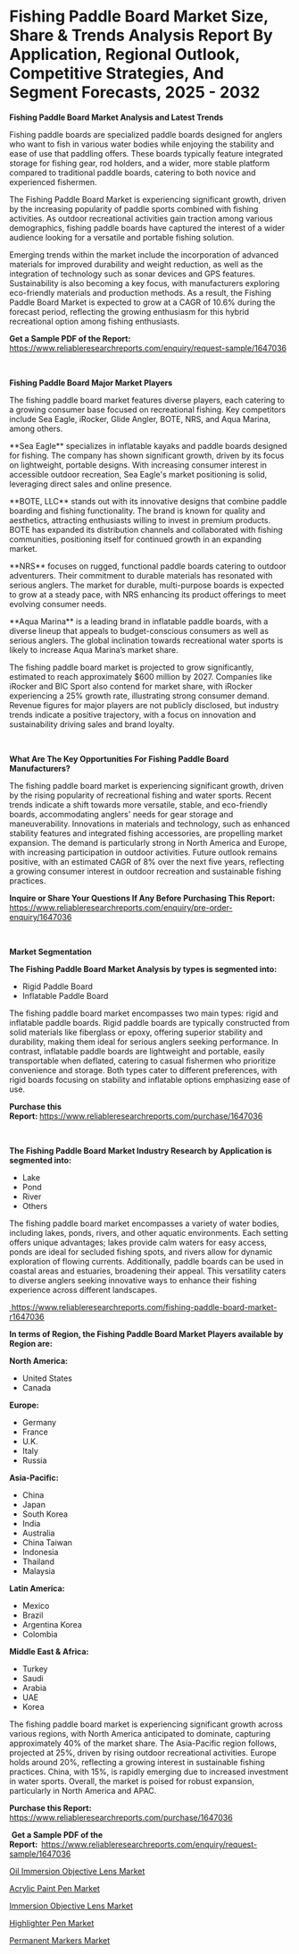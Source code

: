<p><h1>Fishing Paddle Board Market Size, Share & Trends Analysis Report By Application, Regional Outlook, Competitive Strategies, And Segment Forecasts, 2025 - 2032</h1></p><p><strong>Fishing Paddle Board Market Analysis and Latest Trends</strong></p>
<p><p>Fishing paddle boards are specialized paddle boards designed for anglers who want to fish in various water bodies while enjoying the stability and ease of use that paddling offers. These boards typically feature integrated storage for fishing gear, rod holders, and a wider, more stable platform compared to traditional paddle boards, catering to both novice and experienced fishermen.</p><p>The Fishing Paddle Board Market is experiencing significant growth, driven by the increasing popularity of paddle sports combined with fishing activities. As outdoor recreational activities gain traction among various demographics, fishing paddle boards have captured the interest of a wider audience looking for a versatile and portable fishing solution. </p><p>Emerging trends within the market include the incorporation of advanced materials for improved durability and weight reduction, as well as the integration of technology such as sonar devices and GPS features. Sustainability is also becoming a key focus, with manufacturers exploring eco-friendly materials and production methods. As a result, the Fishing Paddle Board Market is expected to grow at a CAGR of 10.6% during the forecast period, reflecting the growing enthusiasm for this hybrid recreational option among fishing enthusiasts.</p></p>
<p><strong>Get a Sample PDF of the Report:&nbsp;</strong> <a href="https://www.reliableresearchreports.com/enquiry/request-sample/1647036?utm_campaign=28&utm_medium=2&utm_source=Github&utm_content=ia&utm_term=05042025&utm_id=fishing-paddle-board">https://www.reliableresearchreports.com/enquiry/request-sample/1647036</a></p>
<p>&nbsp;</p>
<p><strong>Fishing Paddle Board Major Market Players</strong></p>
<p><p>The fishing paddle board market features diverse players, each catering to a growing consumer base focused on recreational fishing. Key competitors include Sea Eagle, iRocker, Glide Angler, BOTE, NRS, and Aqua Marina, among others.</p><p>**Sea Eagle** specializes in inflatable kayaks and paddle boards designed for fishing. The company has shown significant growth, driven by its focus on lightweight, portable designs. With increasing consumer interest in accessible outdoor recreation, Sea Eagle's market positioning is solid, leveraging direct sales and online presence.</p><p>**BOTE, LLC** stands out with its innovative designs that combine paddle boarding and fishing functionality. The brand is known for quality and aesthetics, attracting enthusiasts willing to invest in premium products. BOTE has expanded its distribution channels and collaborated with fishing communities, positioning itself for continued growth in an expanding market.</p><p>**NRS** focuses on rugged, functional paddle boards catering to outdoor adventurers. Their commitment to durable materials has resonated with serious anglers. The market for durable, multi-purpose boards is expected to grow at a steady pace, with NRS enhancing its product offerings to meet evolving consumer needs.</p><p>**Aqua Marina** is a leading brand in inflatable paddle boards, with a diverse lineup that appeals to budget-conscious consumers as well as serious anglers. The global inclination towards recreational water sports is likely to increase Aqua Marina’s market share.</p><p>The fishing paddle board market is projected to grow significantly, estimated to reach approximately $600 million by 2027. Companies like iRocker and BIC Sport also contend for market share, with iRocker experiencing a 25% growth rate, illustrating strong consumer demand. Revenue figures for major players are not publicly disclosed, but industry trends indicate a positive trajectory, with a focus on innovation and sustainability driving sales and brand loyalty.</p></p>
<p>&nbsp;</p>
<p><strong>What Are The Key Opportunities For Fishing Paddle Board Manufacturers?</strong></p>
<p><p>The fishing paddle board market is experiencing significant growth, driven by the rising popularity of recreational fishing and water sports. Recent trends indicate a shift towards more versatile, stable, and eco-friendly boards, accommodating anglers' needs for gear storage and maneuverability. Innovations in materials and technology, such as enhanced stability features and integrated fishing accessories, are propelling market expansion. The demand is particularly strong in North America and Europe, with increasing participation in outdoor activities. Future outlook remains positive, with an estimated CAGR of 8% over the next five years, reflecting a growing consumer interest in outdoor recreation and sustainable fishing practices.</p></p>
<p><strong>Inquire or Share Your Questions If Any Before Purchasing This Report:</strong> <a href="https://www.reliableresearchreports.com/enquiry/pre-order-enquiry/1647036?utm_campaign=28&utm_medium=2&utm_source=Github&utm_content=ia&utm_term=05042025&utm_id=fishing-paddle-board">https://www.reliableresearchreports.com/enquiry/pre-order-enquiry/1647036</a></p>
<p>&nbsp;</p>
<p><strong>Market Segmentation</strong></p>
<p><strong>The Fishing Paddle Board Market Analysis by types is segmented into:</strong></p>
<p><ul><li>Rigid Paddle Board</li><li>Inflatable Paddle Board</li></ul></p>
<p><p>The fishing paddle board market encompasses two main types: rigid and inflatable paddle boards. Rigid paddle boards are typically constructed from solid materials like fiberglass or epoxy, offering superior stability and durability, making them ideal for serious anglers seeking performance. In contrast, inflatable paddle boards are lightweight and portable, easily transportable when deflated, catering to casual fishermen who prioritize convenience and storage. Both types cater to different preferences, with rigid boards focusing on stability and inflatable options emphasizing ease of use.</p></p>
<p><strong>Purchase this Report:&nbsp;</strong><a href="https://www.reliableresearchreports.com/purchase/1647036?utm_campaign=28&utm_medium=2&utm_source=Github&utm_content=ia&utm_term=05042025&utm_id=fishing-paddle-board">https://www.reliableresearchreports.com/purchase/1647036</a></p>
<p>&nbsp;</p>
<p><strong>The Fishing Paddle Board Market Industry Research by Application is segmented into:</strong></p>
<p><ul><li>Lake</li><li>Pond</li><li>River</li><li>Others</li></ul></p>
<p><p>The fishing paddle board market encompasses a variety of water bodies, including lakes, ponds, rivers, and other aquatic environments. Each setting offers unique advantages; lakes provide calm waters for easy access, ponds are ideal for secluded fishing spots, and rivers allow for dynamic exploration of flowing currents. Additionally, paddle boards can be used in coastal areas and estuaries, broadening their appeal. This versatility caters to diverse anglers seeking innovative ways to enhance their fishing experience across different landscapes.</p></p>
<p><a href="https://www.reliableresearchreports.com/fishing-paddle-board-market-r1647036?utm_campaign=28&utm_medium=2&utm_source=Github&utm_content=ia&utm_term=05042025&utm_id=fishing-paddle-board">&nbsp;https://www.reliableresearchreports.com/fishing-paddle-board-market-r1647036</a></p>
<p><strong>In terms of Region, the Fishing Paddle Board Market Players available by Region are:</strong></p>
<p>
    <p> <strong> North America: </strong>
        <ul>
            <li>United States</li>
            <li>Canada</li>
        </ul>
        </p> 
    <p> <strong> Europe: </strong>
        <ul>
            <li>Germany</li>
            <li>France</li>
            <li>U.K.</li>
            <li>Italy</li>
            <li>Russia</li>
        </ul>
        </p> 
    <p> <strong> Asia-Pacific: </strong>
        <ul>
            <li>China</li>
            <li>Japan</li>
            <li>South Korea</li>
            <li>India</li>
            <li>Australia</li>
            <li>China Taiwan</li>
            <li>Indonesia</li>
            <li>Thailand</li>
            <li>Malaysia</li>
        </ul>
        </p> 
    <p> <strong> Latin America: </strong>
        <ul>
            <li>Mexico</li>
            <li>Brazil</li>
            <li>Argentina Korea</li>
            <li>Colombia</li>
        </ul>
        </p> 
    <p> <strong> Middle East & Africa: </strong>
        <ul>
            <li>Turkey</li>
            <li>Saudi</li>
            <li>Arabia</li>
            <li>UAE</li>
            <li>Korea</li>
        </ul>
    </p>
    </p>
<p><p>The fishing paddle board market is experiencing significant growth across various regions, with North America anticipated to dominate, capturing approximately 40% of the market share. The Asia-Pacific region follows, projected at 25%, driven by rising outdoor recreational activities. Europe holds around 20%, reflecting a growing interest in sustainable fishing practices. China, with 15%, is rapidly emerging due to increased investment in water sports. Overall, the market is poised for robust expansion, particularly in North America and APAC.</p></p>
<p><strong>Purchase this Report: </strong><a href="https://www.reliableresearchreports.com/purchase/1647036?utm_campaign=28&utm_medium=2&utm_source=Github&utm_content=ia&utm_term=05042025&utm_id=fishing-paddle-board">https://www.reliableresearchreports.com/purchase/1647036</a></p>
<p>&nbsp;<strong>Get a Sample PDF of the Report:&nbsp;&nbsp;</strong><a href="https://www.reliableresearchreports.com/enquiry/request-sample/1647036?utm_campaign=28&utm_medium=2&utm_source=Github&utm_content=ia&utm_term=05042025&utm_id=fishing-paddle-board">https://www.reliableresearchreports.com/enquiry/request-sample/1647036</a></p>
<p><strong></strong></p>
<p><p><a href="https://github.com/ximensbisade/Market-Research-Report-List-1/blob/main/oil-immersion-objective-lens-market.md?utm_campaign=28&utm_medium=2&utm_source=Github&utm_content=ia&utm_term=05042025&utm_id=fishing-paddle-board">Oil Immersion Objective Lens Market</a></p><p><a href="https://github.com/gassmkalay/Market-Research-Report-List-1/blob/main/acrylic-paint-pen-market.md?utm_campaign=28&utm_medium=2&utm_source=Github&utm_content=ia&utm_term=05042025&utm_id=fishing-paddle-board">Acrylic Paint Pen Market</a></p><p><a href="https://github.com/amagloeaad54/Market-Research-Report-List-1/blob/main/immersion-objective-lens-market.md?utm_campaign=28&utm_medium=2&utm_source=Github&utm_content=ia&utm_term=05042025&utm_id=fishing-paddle-board">Immersion Objective Lens Market</a></p><p><a href="https://github.com/porstgowinjq/Market-Research-Report-List-1/blob/main/highlighter-pen-market.md?utm_campaign=28&utm_medium=2&utm_source=Github&utm_content=ia&utm_term=05042025&utm_id=fishing-paddle-board">Highlighter Pen Market</a></p><p><a href="https://github.com/blauetrelawz/Market-Research-Report-List-1/blob/main/permanent-markers-market.md?utm_campaign=28&utm_medium=2&utm_source=Github&utm_content=ia&utm_term=05042025&utm_id=fishing-paddle-board">Permanent Markers Market</a></p></p>